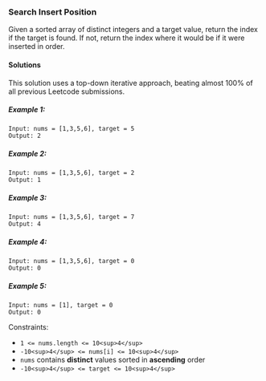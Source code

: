 ### Search Insert Position

Given a sorted array of distinct integers and a target value, return the index if the target is found. If not, return the index where it would be if it were inserted in order.

#### Solutions

This solution uses a top-down iterative approach, beating almost 100% of all previous Leetcode submissions.


##### Example 1:
```
Input: nums = [1,3,5,6], target = 5
Output: 2
```

##### Example 2:
```
Input: nums = [1,3,5,6], target = 2
Output: 1
```

##### Example 3:
```
Input: nums = [1,3,5,6], target = 7
Output: 4
```

##### Example 4:
```
Input: nums = [1,3,5,6], target = 0
Output: 0
```

##### Example 5:
```
Input: nums = [1], target = 0
Output: 0
```

Constraints:
- `1 <= nums.length <= 10<sup>4</sup>`
- `-10<sup>4</sup> <= nums[i] <= 10<sup>4</sup>`
- `nums` contains **distinct** values sorted in **ascending** order
- `-10<sup>4</sup> <= target <= 10<sup>4</sup>`